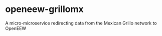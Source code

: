# openeew-grillomx
A micro-microservice redirecting data from the Mexican Grillo network to OpenEEW
